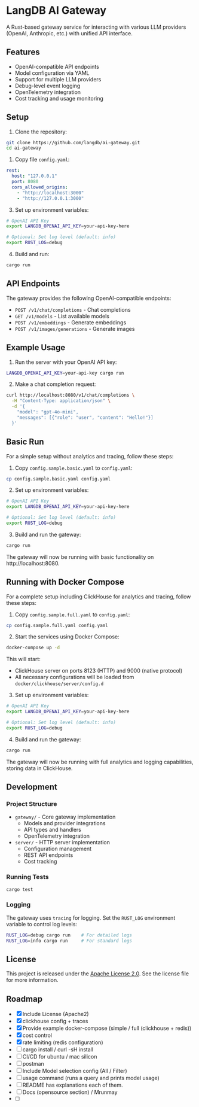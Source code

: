# LangDB AI Gateway

A Rust-based gateway service for interacting with various LLM providers (OpenAI, Anthropic, etc.) with unified API interface.

## Features

- OpenAI-compatible API endpoints
- Model configuration via YAML
- Support for multiple LLM providers
- Debug-level event logging
- OpenTelemetry integration
- Cost tracking and usage monitoring

## Setup

1. Clone the repository:
```bash
git clone https://github.com/langdb/ai-gateway.git
cd ai-gateway
```

1. Copy file `config.yaml`:
```yaml
rest:
  host: "127.0.0.1"
  port: 8080
  cors_allowed_origins:
    - "http://localhost:3000"
    - "http://127.0.0.1:3000"
```

3. Set up environment variables:
```bash
# OpenAI API Key
export LANGDB_OPENAI_API_KEY=your-api-key-here

# Optional: Set log level (default: info)
export RUST_LOG=debug
```

4. Build and run:
```bash
cargo run
```

## API Endpoints

The gateway provides the following OpenAI-compatible endpoints:

- `POST /v1/chat/completions` - Chat completions
- `GET /v1/models` - List available models
- `POST /v1/embeddings` - Generate embeddings
- `POST /v1/images/generations` - Generate images

## Example Usage

1. Run the server with your OpenAI API key:
```bash
LANGDB_OPENAI_API_KEY=your-api-key cargo run
```

2. Make a chat completion request:
```bash
curl http://localhost:8080/v1/chat/completions \
  -H "Content-Type: application/json" \
  -d '{
    "model": "gpt-4o-mini",
    "messages": [{"role": "user", "content": "Hello!"}]
  }'
```

## Basic Run

For a simple setup without analytics and tracing, follow these steps:

1. Copy `config.sample.basic.yaml` to `config.yaml`:
```bash
cp config.sample.basic.yaml config.yaml
```

2. Set up environment variables:
```bash
# OpenAI API Key
export LANGDB_OPENAI_API_KEY=your-api-key-here

# Optional: Set log level (default: info)
export RUST_LOG=debug
```

3. Build and run the gateway:
```bash
cargo run
```

The gateway will now be running with basic functionality on http://localhost:8080.

## Running with Docker Compose

For a complete setup including ClickHouse for analytics and tracing, follow these steps:

1. Copy `config.sample.full.yaml` to `config.yaml`:
```bash
cp config.sample.full.yaml config.yaml
```

2. Start the services using Docker Compose:
```bash
docker-compose up -d
```

This will start:
- ClickHouse server on ports 8123 (HTTP) and 9000 (native protocol)
- All necessary configurations will be loaded from `docker/clickhouse/server/config.d`

3. Set up environment variables:
```bash
# OpenAI API Key
export LANGDB_OPENAI_API_KEY=your-api-key-here

# Optional: Set log level (default: info)
export RUST_LOG=debug
```

4. Build and run the gateway:
```bash
cargo run
```

The gateway will now be running with full analytics and logging capabilities, storing data in ClickHouse.

## Development

### Project Structure

- `gateway/` - Core gateway implementation
  - Models and provider integrations
  - API types and handlers
  - OpenTelemetry integration
- `server/` - HTTP server implementation
  - Configuration management
  - REST API endpoints
  - Cost tracking

### Running Tests

```bash
cargo test
```

### Logging

The gateway uses `tracing` for logging. Set the `RUST_LOG` environment variable to control log levels:

```bash
RUST_LOG=debug cargo run    # For detailed logs
RUST_LOG=info cargo run     # For standard logs
```

## License

This project is released under the [Apache License 2.0](./LICENSE.md). See the license file for more information.


## Roadmap

- [x] Include License (Apache2)
- [x] clickhouse config + traces
- [x] Provide example docker-compose (simple / full (clickhouse + redis))
- [x] cost control
- [x] rate limiting (redis configuration)
- [ ] cargo install / curl -sH install
- [ ] CI/CD for ubuntu / mac silicon
- [ ] postman 
- [ ] Include Model selection config (All / Filter)
- [ ] usage command (runs a query and prints model usage)
- [ ] README has explanations each of them.
- [ ] Docs (opensource section) / Mrunmay
- [ ] 

